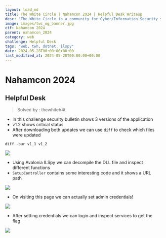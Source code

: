 ```yaml
---
layout: load_md
title: The White Circle | Nahamcon 2024 | Helpful Desk Writeup
desc: "The White Circle is a community for Cyber/Information Security students, enthusiasts and professionals. You can discuss anything related to Security, share your knowledge with others, get help when you need it and proceed further in your journey with amazing people from all over the world."
image: images/twc_og_banner.jpg
ctf: Nahamcon 2024
parent: nahamcon_2024
category: web
challenge: Helpful Desk
tags: "web, twh, dotnet, ilspy"
date: 2024-05-28T00:00:00+00:00
last_modified_at: 2024-05-28T00:00:00+00:00
---
```


<h1 class="heading card-title white-text">Nahamcon 2024</h1>

## Helpful Desk
> Solved by : thewhiteh4t


- In this challenge security bulletin shows 3 versions of the application
- v1.2 shows critical status
- After downloading both updates we can use `diff` to check which files were updated

```
diff -bur v1_1 v1_2
```

![](https://i.imgur.com/BBO1lGj.png)

- Using Avalonia ILSpy we can decompile the DLL file and inspect different functions
- `SetupController` contains some interesting code and it shows a URL path


![](https://i.imgur.com/UmO3325.png)

- On visiting this page we can actually set admin credentials!


![](https://i.imgur.com/Tn0ZvPH.png)

- After setting credentials we can login and inspect services to get the flag


![](https://i.imgur.com/cW9RrF3.png)

